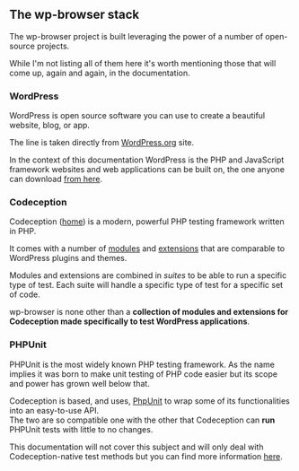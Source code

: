## The wp-browser stack

The wp-browser project is built leveraging the power of a number of open-source projects.  

While I'm not listing all of them here it's worth mentioning those that will come up, again and again, in the documentation.

### WordPress

WordPress is open source software you can use to create a beautiful website, blog, or app.  

The line is taken directly from [WordPress.org](https://wordpress.org/) site. 
 
In the context of this documentation WordPress is the PHP and JavaScript framework websites and web applications can be built on, the one anyone can download [from here](https://wordpress.org/download/).

### Codeception

Codeception ([home](http://codeception.com/ "Codeception - BDD-style PHP testing.")) is a modern, powerful PHP testing framework written in PHP.  

It comes with a number of [modules](https://codeception.com/docs/06-ModulesAndHelpers) and [extensions](https://codeception.com/extensions) that are comparable to WordPress plugins and themes.  

Modules and extensions are combined in *suites* to be able to run a specific type of test. Each suite will handle a specific type of test for a specific set of code.

wp-browser is none other than a **collection of modules and extensions for Codeception made specifically to test WordPress applications**.

### PHPUnit

PHPUnit is the most widely known PHP testing framework. As the name implies it was born to make unit testing of PHP code easier but its scope and power has grown well below that.  

Codeception is based, and uses, [PhpUnit](https://phpunit.de/ "PHPUnit – The PHP Testing Framework") to wrap some of its functionalities into an easy-to-use API.  
The two are so compatible one with the other that Codeception can **run** PHPUnit tests with little to no changes.

This documentation will not cover this subject and will only deal with Codeception-native test methods but you can find more information [here](https://codeception.com/docs/05-UnitTests).

